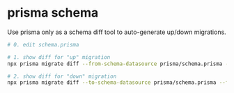 # prisma schema

Use prisma only as a schema diff tool to auto-generate up/down migrations.

```sh
# 0. edit schema.prisma

# 1. show diff for "up" migration
npx prisma migrate diff --from-schema-datasource prisma/schema.prisma --to-schema-datamodel prisma/schema.prisma  --script

# 2. show diff for "down" migration
npx prisma migrate diff --to-schema-datasource prisma/schema.prisma --from-schema-datamodel prisma/schema.prisma  --script
```
